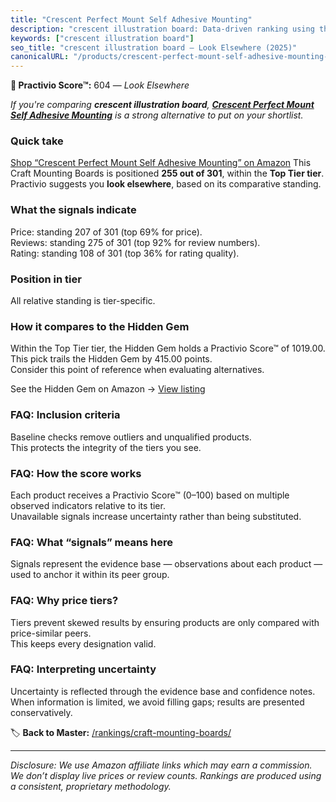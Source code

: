 ```yaml
---
title: "Crescent Perfect Mount Self Adhesive Mounting"
description: "crescent illustration board: Data-driven ranking using the Practivio Score™. Positioned by quality, value, demand, findability, momentum."
keywords: ["crescent illustration board"]
seo_title: "crescent illustration board — Look Elsewhere (2025)"
canonicalURL: "/products/crescent-perfect-mount-self-adhesive-mounting-B00A6VZUUS/"
---
```


**🚫 Practivio Score™:** 604 — _Look Elsewhere_


*If you're comparing **crescent illustration board**, **[Crescent Perfect Mount Self Adhesive Mounting](https://www.amazon.com/dp/B00A6VZUUS?tag=practivio-20)** is a strong alternative to put on your shortlist.*
### Quick take
[Shop “Crescent Perfect Mount Self Adhesive Mounting” on Amazon](https://www.amazon.com/dp/B00A6VZUUS?tag=practivio-20)
This Craft Mounting Boards is positioned **255 out of 301**, within the **Top Tier tier**.  
Practivio suggests you **look elsewhere**, based on its comparative standing.

### What the signals indicate
Price: standing 207 of 301 (top 69% for price).  
Reviews: standing 275 of 301 (top 92% for review numbers).  
Rating: standing 108 of 301 (top 36% for rating quality).  

### Position in tier
All relative standing is tier-specific.

### How it compares to the Hidden Gem
Within the Top Tier tier, the Hidden Gem holds a Practivio Score™ of 1019.00.  
This pick trails the Hidden Gem by 415.00 points.  
Consider this point of reference when evaluating alternatives.  

See the Hidden Gem on Amazon → [View listing](https://www.amazon.com/dp/B074QZMLQF?tag=practivio-20)

### FAQ: Inclusion criteria
Baseline checks remove outliers and unqualified products.  
This protects the integrity of the tiers you see.

### FAQ: How the score works
Each product receives a Practivio Score™ (0–100) based on multiple observed indicators relative to its tier.  
Unavailable signals increase uncertainty rather than being substituted.

### FAQ: What “signals” means here
Signals represent the evidence base — observations about each product — used to anchor it within its peer group.

### FAQ: Why price tiers?
Tiers prevent skewed results by ensuring products are only compared with price-similar peers.  
This keeps every designation valid.

### FAQ: Interpreting uncertainty
Uncertainty is reflected through the evidence base and confidence notes.  
When information is limited, we avoid filling gaps; results are presented conservatively.


🏷️ **Back to Master:** [/rankings/craft-mounting-boards/](/rankings/craft-mounting-boards/)

---
_Disclosure: We use Amazon affiliate links which may earn a commission. We don’t display live prices or review counts. Rankings are produced using a consistent, proprietary methodology._

